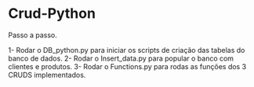 # Crud-Python

Passo a passo.

1- Rodar o DB_python.py para iniciar os scripts de criação das tabelas do banco de dados.
2- Rodar o Insert_data.py para popular o banco com clientes e produtos.
3- Rodar o Functions.py para rodas as funções dos 3 CRUDS implementados.